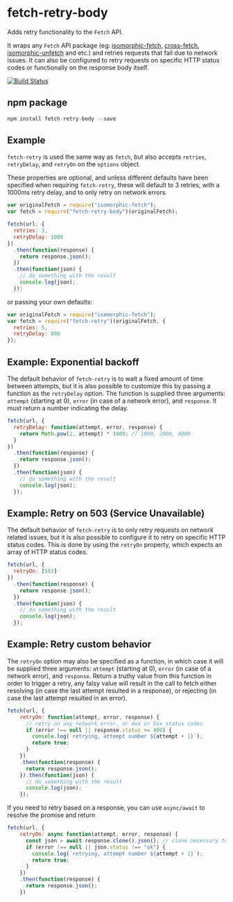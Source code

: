 # fetch-retry-body

Adds retry functionality to the `Fetch` API.

It wraps any `Fetch` API package (eg: [isomorphic-fetch](https://github.com/matthew-andrews/isomorphic-fetch), [cross-fetch](https://github.com/lquixada/cross-fetch), [isomorphic-unfetch](https://github.com/developit/unfetch) and etc.) and retries requests that fail due to network issues. It can also be configured to retry requests on specific HTTP status codes or functionally on the response body itself.

[![Build Status](https://travis-ci.org/hoffination/fetch-retry-body.svg?branch=master)](https://travis-ci.org/jonbern/fetch-retry)

## npm package

```javascript
npm install fetch-retry-body --save
```

## Example

`fetch-retry` is used the same way as `fetch`, but also accepts `retries`, `retryDelay`, and `retryOn` on the `options` object.

These properties are optional, and unless different defaults have been specified when requiring `fetch-retry`, these will default to 3 retries, with a 1000ms retry delay, and to only retry on network errors.

```javascript
var originalFetch = require("isomorphic-fetch");
var fetch = require("fetch-retry-body")(originalFetch);
```

```javascript
fetch(url, {
  retries: 3,
  retryDelay: 1000
})
  .then(function(response) {
    return response.json();
  })
  .then(function(json) {
    // do something with the result
    console.log(json);
  });
```

or passing your own defaults:

```javascript
var originalFetch = require("isomorphic-fetch");
var fetch = require("fetch-retry")(originalFetch, {
  retries: 5,
  retryDelay: 800
});
```

## Example: Exponential backoff

The default behavior of `fetch-retry` is to wait a fixed amount of time between attempts, but it is also possible to customize this by passing a function as the `retryDelay` option. The function is supplied three arguments: `attempt` (starting at 0), `error` (in case of a network error), and `response`. It must return a number indicating the delay.

```javascript
fetch(url, {
  retryDelay: function(attempt, error, response) {
    return Math.pow(2, attempt) * 1000; // 1000, 2000, 4000
  }
})
  .then(function(response) {
    return response.json();
  })
  .then(function(json) {
    // do something with the result
    console.log(json);
  });
```

## Example: Retry on 503 (Service Unavailable)

The default behavior of `fetch-retry` is to only retry requests on network related issues, but it is also possible to configure it to retry on specific HTTP status codes. This is done by using the `retryOn` property, which expects an array of HTTP status codes.

```javascript
fetch(url, {
  retryOn: [503]
})
  .then(function(response) {
    return response.json();
  })
  .then(function(json) {
    // do something with the result
    console.log(json);
  });
```

## Example: Retry custom behavior

The `retryOn` option may also be specified as a function, in which case it will be supplied three arguments: `attempt` (starting at 0), `error` (in case of a network error), and `response`. Return a truthy value from this function in order to trigger a retry, any falsy value will result in the call to fetch either resolving (in case the last attempt resulted in a response), or rejecting (in case the last attempt resulted in an error).

```javascript
fetch(url, {
    retryOn: function(attempt, error, response) {
      // retry on any network error, or 4xx or 5xx status codes
      if (error !== null || response.status >= 400) {
        console.log(`retrying, attempt number ${attempt + 1}`);
        return true;
      }
    })
    .then(function(response) {
      return response.json();
    }).then(function(json) {
      // do something with the result
      console.log(json);
    });
```

If you need to retry based on a response, you can use `async/await` to resolve the promise and return

```javascript
fetch(url, {
    retryOn: async function(attempt, error, response) {
      const json = await response.clone().json(); // clone necessary to call `json()` again
      if (error !== null || json.status !== "ok") {
        console.log(`retrying, attempt number ${attempt + 1}`);
        return true;
      }
    })
    .then(function(response) {
      return response.json();
    })
```
